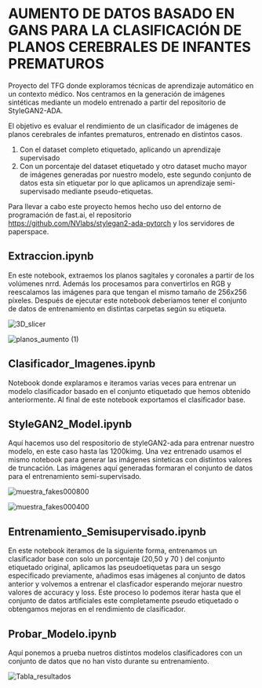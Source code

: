 # AUMENTO DE DATOS BASADO EN GANS PARA LA CLASIFICACIÓN DE PLANOS CEREBRALES DE INFANTES PREMATUROS
Proyecto del TFG donde exploramos técnicas de aprendizaje automático en un contexto médico. Nos centramos en la generación de imágenes sintéticas mediante un modelo entrenado a partir del repositorio de StyleGAN2-ADA.

El objetivo es evaluar el rendimiento de un clasificador de imágenes de planos cerebrales de infantes prematuros, entrenado en distintos casos.
1. Con el dataset completo etiquetado, aplicando un aprendizaje supervisado
2. Con un porcentaje del dataset etiquetado y otro dataset mucho mayor de imágenes generadas por nuestro modelo, este segundo conjunto de datos esta sin etiquetar por lo que aplicamos un aprendizaje semi-supervisado mediante pseudo-etiquetas.

Para llevar a cabo este proyecto hemos hecho uso del entorno de programación de fast.ai, el repositorio https://github.com/NVlabs/stylegan2-ada-pytorch y los servidores de paperspace.

## Extraccion.ipynb

En este notebook, extraemos los planos sagitales y coronales a partir de los volúmenes nrrd. Además los procesamos para convertirlos en RGB y reescalamos las imágenes para que tengan el mismo tamaño de 256x256 píxeles. 
Después de ejecutar este notebook deberiamos tener el conjunto de datos de entrenamiento en distintas carpetas según su etiqueta.

![3D_slicer](https://github.com/isakez/TFG/assets/42270381/b5c65a2e-a5a2-477b-ac35-9514af3fddd6)

![planos_aumento (1)](https://github.com/isakez/TFG/assets/42270381/aeebc5fe-77db-48e9-be05-1b485e3bb6e0)



## Clasificador_Imagenes.ipynb

Notebook donde explaramos e iteramos varias veces para entrenar un modelo clasificador basado en el conjunto etiquetado que hemos obtenido anteriormente. Al final de este notebook exportamos el clasificador base.

## StyleGAN2_Model.ipynb

Aquí hacemos uso del respositorio de styleGAN2-ada para entrenar nuestro modelo, en este caso hasta las 1200kimg. Una vez entrenado usamos el mismo notebook para generar las imágenes sinteticas con distintos valores de truncación. Las imágenes aquí generadas formaran el conjunto de datos para el entrenamiento semi-supervisado.

![muestra_fakes000800](https://github.com/isakez/TFG/assets/42270381/04ef7cf8-19bb-49a1-a05e-c9551b2720ac)

![muestra_fakes000400](https://github.com/isakez/TFG/assets/42270381/1030676e-a4df-42aa-844e-d62f648ebb5e)

## Entrenamiento_Semisupervisado.ipynb

En este notebook iteramos de la siguiente forma, entrenamos un clasificador base con solo un porcentaje (20,50 y 70 ) del conjunto etiquetado original, aplicamos las pseudoetiquetas para un sesgo especificado previamente, añadimos esas imágenes al conjunto de datos anterior y volvemos a entrenar el clasficador esperando mejorar nuestro valores de accuracy y loss. Este proceso lo podemos iterar hasta que el conjunto de datos artificiales este completamente pseudo etiquetado o obtengamos mejoras en el rendimiento de clasificador.

## Probar_Modelo.ipynb

Aquí  ponemos a prueba nuetros distintos modelos clasificadores con un conjunto de datos que no han visto durante su entrenamiento.

![Tabla_resultados](https://github.com/isakez/TFG/assets/42270381/41638522-ef0a-4699-9483-5b5cfbb9e077)




